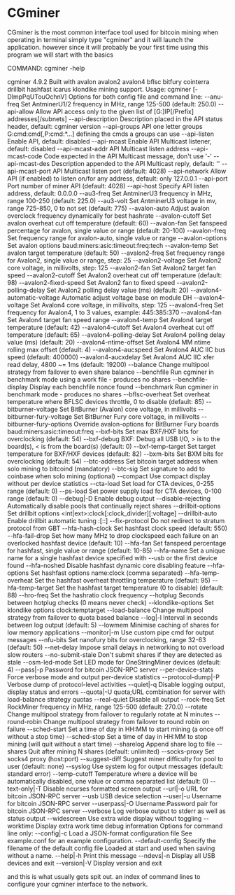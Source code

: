 # CGminer


CGminer is the most common interface tool used for bitcoin mining when operating in terminal simply type "cgminer" and it will launch the application. however since it will probably be your first time using this program we will start with the basics


COMMAND: cgminer -help 

cgminer 4.9.2
Built with avalon avalon2 avalon4 bflsc bitfury cointerra drillbit hashfast icarus klondike mining support.
Usage: cgminer [-DlmpPqUTouOchnV] 
Options for both config file and command line:
--anu-freq <arg>    Set AntminerU1/2 frequency in MHz, range 125-500 (default: 250.0)
--api-allow <arg>   Allow API access only to the given list of [G:]IP[/Prefix] addresses[/subnets]
--api-description <arg> Description placed in the API status header, default: cgminer version
--api-groups <arg>  API one letter groups G:cmd:cmd[,P:cmd:*...] defining the cmds a groups can use
--api-listen        Enable API, default: disabled
--api-mcast         Enable API Multicast listener, default: disabled
--api-mcast-addr <arg> API Multicast listen address
--api-mcast-code <arg> Code expected in the API Multicast message, don't use '-'
--api-mcast-des <arg> Description appended to the API Multicast reply, default: ''
--api-mcast-port <arg> API Multicast listen port (default: 4028)
--api-network       Allow API (if enabled) to listen on/for any address, default: only 127.0.0.1
--api-port <arg>    Port number of miner API (default: 4028)
--api-host <arg>    Specify API listen address, default: 0.0.0.0
--au3-freq <arg>    Set AntminerU3 frequency in MHz, range 100-250 (default: 225.0)
--au3-volt <arg>    Set AntminerU3 voltage in mv, range 725-850, 0 to not set (default: 775)
--avalon-auto       Adjust avalon overclock frequency dynamically for best hashrate
--avalon-cutoff <arg> Set avalon overheat cut off temperature (default: 60)
--avalon-fan        Set fanspeed percentage for avalon, single value or range (default: 20-100)
--avalon-freq       Set frequency range for avalon-auto, single value or range
--avalon-options <arg> Set avalon options baud:miners:asic:timeout:freq:tech
--avalon-temp <arg> Set avalon target temperature (default: 50)
--avalon2-freq      Set frequency range for Avalon2, single value or range, step: 25
--avalon2-voltage   Set Avalon2 core voltage, in millivolts, step: 125
--avalon2-fan       Set Avalon2 target fan speed
--avalon2-cutoff <arg> Set Avalon2 overheat cut off temperature (default: 98)
--avalon2-fixed-speed Set Avalon2 fan to fixed speed
--avalon2-polling-delay <arg> Set Avalon2 polling delay value (ms) (default: 20)
--avalon4-automatic-voltage Automatic adjust voltage base on module DH
--avalon4-voltage   Set Avalon4 core voltage, in millivolts, step: 125
--avalon4-freq      Set frequency for Avalon4, 1 to 3 values, example: 445:385:370
--avalon4-fan       Set Avalon4 target fan speed range
--avalon4-temp <arg> Set Avalon4 target temperature (default: 42)
--avalon4-cutoff <arg> Set Avalon4 overheat cut off temperature (default: 65)
--avalon4-polling-delay <arg> Set Avalon4 polling delay value (ms) (default: 20)
--avalon4-ntime-offset <arg> Set Avalon4 MM ntime rolling max offset (default: 4)
--avalon4-aucspeed <arg> Set Avalon4 AUC IIC bus speed (default: 400000)
--avalon4-aucxdelay <arg> Set Avalon4 AUC IIC xfer read delay, 4800 ~= 1ms (default: 19200)
--balance           Change multipool strategy from failover to even share balance
--benchfile <arg>   Run cgminer in benchmark mode using a work file - produces no shares
--benchfile-display Display each benchfile nonce found
--benchmark         Run cgminer in benchmark mode - produces no shares
--bflsc-overheat <arg> Set overheat temperature where BFLSC devices throttle, 0 to disable (default: 85)
--bitburner-voltage <arg> Set BitBurner (Avalon) core voltage, in millivolts
--bitburner-fury-voltage <arg> Set BitBurner Fury core voltage, in millivolts
--bitburner-fury-options <arg> Override avalon-options for BitBurner Fury boards baud:miners:asic:timeout:freq
--bxf-bits <arg>    Set max BXF/HXF bits for overclocking (default: 54)
--bxf-debug <arg>   BXF: Debug all USB I/O, > is to the board(s), < is from the board(s) (default: 0)
--bxf-temp-target <arg> Set target temperature for BXF/HXF devices (default: 82)
--bxm-bits <arg>    Set BXM bits for overclocking (default: 54)
--btc-address <arg> Set bitcoin target address when solo mining to bitcoind (mandatory)
--btc-sig <arg>     Set signature to add to coinbase when solo mining (optional)
--compact           Use compact display without per device statistics
--cta-load <arg>    Set load for CTA devices, 0-255 range (default: 0)
--ps-load <arg>     Set power supply load for CTA devices, 0-100 range (default: 0)
--debug|-D          Enable debug output
--disable-rejecting Automatically disable pools that continually reject shares
--drillbit-options <arg> Set drillbit options <int|ext>:clock[:clock_divider][:voltage]
--drillbit-auto <arg> Enable drillbit automatic tuning <every>:[<gooderr>:<baderr>:<maxerr>]
--fix-protocol      Do not redirect to stratum protocol from GBT
--hfa-hash-clock <arg> Set hashfast clock speed (default: 550)
--hfa-fail-drop <arg> Set how many MHz to drop clockspeed each failure on an overlocked hashfast device (default: 10)
--hfa-fan           Set fanspeed percentage for hashfast, single value or range (default: 10-85)
--hfa-name <arg>    Set a unique name for a single hashfast device specified with --usb or the first device found
--hfa-noshed        Disable hashfast dynamic core disabling feature
--hfa-options <arg> Set hashfast options name:clock (comma separated)
--hfa-temp-overheat <arg> Set the hashfast overheat throttling temperature (default: 95)
--hfa-temp-target <arg> Set the hashfast target temperature (0 to disable) (default: 88)
--hro-freq          Set the hashratio clock frequency
--hotplug <arg>     Seconds between hotplug checks (0 means never check)
--klondike-options <arg> Set klondike options clock:temptarget
--load-balance      Change multipool strategy from failover to quota based balance
--log|-l <arg>      Interval in seconds between log output (default: 5)
--lowmem            Minimise caching of shares for low memory applications
--monitor|-m <arg>  Use custom pipe cmd for output messages
--nfu-bits <arg>    Set nanofury bits for overclocking, range 32-63 (default: 50)
--net-delay         Impose small delays in networking to not overload slow routers
--no-submit-stale   Don't submit shares if they are detected as stale
--osm-led-mode <arg> Set LED mode for OneStringMiner devices (default: 4)
--pass|-p <arg>     Password for bitcoin JSON-RPC server
--per-device-stats  Force verbose mode and output per-device statistics
--protocol-dump|-P  Verbose dump of protocol-level activities
--quiet|-q          Disable logging output, display status and errors
--quota|-U <arg>    quota;URL combination for server with load-balance strategy quotas
--real-quiet        Disable all output
--rock-freq <arg>   Set RockMiner frequency in MHz, range 125-500 (default: 270.0)
--rotate <arg>      Change multipool strategy from failover to regularly rotate at N minutes
--round-robin       Change multipool strategy from failover to round robin on failure
--sched-start       Set a time of day in HH:MM to start mining (a once off without a stop time)
--sched-stop        Set a time of day in HH:MM to stop mining (will quit without a start time)
--sharelog          Append share log to file
--shares <arg>      Quit after mining N shares (default: unlimited)
--socks-proxy <arg> Set socks4 proxy (host:port)
--suggest-diff <arg> Suggest miner difficulty for pool to user (default: none)
--syslog            Use system log for output messages (default: standard error)
--temp-cutoff       Temperature where a device will be automatically disabled, one value or comma separated list (default: 0)
--text-only|-T      Disable ncurses formatted screen output
--url|-o <arg>      URL for bitcoin JSON-RPC server
--usb <arg>         USB device selection
--user|-u <arg>     Username for bitcoin JSON-RPC server
--userpass|-O <arg> Username:Password pair for bitcoin JSON-RPC server
--verbose           Log verbose output to stderr as well as status output
--widescreen        Use extra wide display without toggling
--worktime          Display extra work time debug information
Options for command line only:
--config|-c <arg>   Load a JSON-format configuration file
See example.conf for an example configuration.
--default-config <arg> Specify the filename of the default config file
Loaded at start and used when saving without a name.
--help|-h           Print this message
--ndevs|-n          Display all USB devices and exit
--version|-V        Display version and exit


and this is what usually gets spit out. an index of command lines to configure your cgminer interface to the network.
